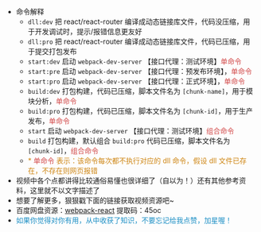 * 命令解释
  * <code>dll:dev</code> 把 react/react-router 编译成动态链接库文件，代码没压缩，用于开发调试时，提示/报错信息更友好
  * <code>dll:pro</code> 把 react/react-router 编译成动态链接库文件，代码已压缩，用于提交打包发布
  * <code>start:dev</code> 启动 <code>webpack-dev-server</code> 【接口代理：测试环境】<span style="color: #d24949">单命令</span>
  * <code>start:pre</code> 启动 <code>webpack-dev-server</code> 【接口代理：预发布环境】，<span style="color: #d24949">单命令</span>
  * <code>start:pro</code> 启动 <code>webpack-dev-server</code> 【接口代理：正式环境】，<span style="color: #d24949">单命令</span>
  * <code>build:dev</code> 打包构建，代码已压缩，脚本文件名为 <code>[chunk-name]</code>，用于模块分析，<span style="color: #d24949">单命令</span>
  * <code>build:pro</code> 打包构建，代码已压缩，脚本文件名为 <code>[chunk-id]</code>，用于生产发布，<span style="color: #d24949">单命令</span>
  * <code>start</code> 启动 <code>webpack-dev-server</code> 【接口代理：测试环境】<span style="color: #d24949">组合命令</span>
  * <code>build</code> 打包构建，默认组合 <code>build:pro</code> 代码已压缩，脚本文件名为 <code>[chunk-id]</code>，<span style="color: #d24949">组合命令</span>
  * <span style="color: #ce8512">* <span style="color: #d24949">单命令</span> 表示：该命令每次都不执行对应的 dll 命令，假设 dll 文件已存在，不存在则网页报错</span>
* 视频中各个点都讲得比较通俗易懂也很详细了（自以为！）还有其他参考资料，这里就不以文字描述了
* 想要了解更多，狠狠戳下面的链接获取视频资源吧~
* 百度网盘资源：[webpack-react](https://pan.baidu.com/s/1zKyz10c9-6UK9NDv2A8hfg) 提取码：45oc
* <span style="color: #1b8ec4;">如果你觉得对你有用，从中收获了知识，不要忘记给我点赞，加星喔！</span>

